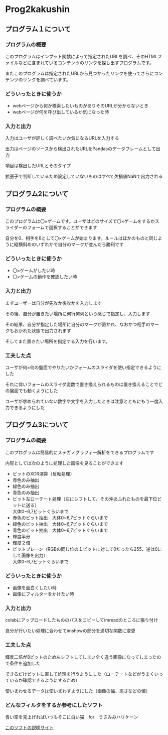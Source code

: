 # Prog2kakushin
<h2>プログラム１について</h2>
<h3>プログラムの概要</h3>
<p>このプログラムはインプット関数によって指定されたURLを調べ、そのHTMLファイルなどに含まれているコンテンツのリンクを探し出すプログラムです。</p>
<p>またこのプログラムは指定されたURLから見つかったリンクを使ってさらにコンテンツのリンクを調べています。</p>
<h3>どういったときに使うか</h3>
<ul type="disc">
<li>webページから何か検索したいものがありそのURLが分からないとき</li>
<li>webページが何を呼び出しているか気になった時</li>
<li・webページについて勉強したい時(javascriptがどのように使われているかなど)</li>
</ul>
<h3>入力と出力</h3>
<p>入力はユーザが詳しく調べたいか気になるURLを入力する</p>
<p>出力はページのソースから検出されたURLをPandasのデータフレームとして出力</p>
<p>項目は検出したURLとそのタイプ</p>
<p>拡張子で判断しているため設定していないものはすべて欠損値NaNで出力される</p>
  
<h2>プログラム2について</h2>
<h3>プログラムの概要</h3>
<p>このプログラムは〇×ゲームです。ユーザはどのサイズで〇×ゲームをするかスライダーのフォームで選択することができます</p>
<p>自分を0、相手を8として〇×ゲームが始まります。ルールはほかのものと同じように縦横斜めのいずれかで自分のマークが並んだら勝利です</p>
<h3>どういったときに使うか</h3>
<ul type="disc">
<li>〇×ゲームがしたい時</li>
<li>〇×ゲームの動作を確認したい時</li>
</ul>
<h3>入力と出力</h3>
<p>まずユーザーは自分が先攻か後攻かを入力します</p>
<p>その後、自分が置きたい場所に何行何列という感じで指定し、入力します</p>
<p>その結果、自分が指定した場所に自分のマークが置かれ、なおかつ相手のマークもおかれた状態で出力されます</p>
<p>そしてまた置きたい場所を指定する入力を行います。</p>
<h3>工夫した点</h3>
<p>ユーザが何×何の盤面でやりたいかフォームのスライダを使い指定できるようにした</p>
<p>それに伴いフォームのスライダ変数で置き換えられるものは置き換えることでどの盤面でも動くようにした</p>
<p>ユーザが求められていない数字や文字を入力したときは注意とともにもう一度入力できるようにした</p>

<h2>プログラム3について</h2>
<h3>プログラムの概要</h3>
<p>このプログラムは簡易的にステガノグラフィー解析をできるプログラムです</p>
<p>内容としては次のように処理した画像を見ることができます</p>
<ul type="disc">
<li>ビットのXOR演算（反転処理）</li>
<li>赤色のみ抽出</li>
<li>緑色のみ抽出</li>
<li>青色のみ抽出</li>
<li>ビット左ローテート処理（左にシフトして、その沖あふれたものを最下位ビットに送る）<br>大体0~6,7ビットぐらいまで</li>
<li>赤色のビット抽出　大体0~6,7ビットぐらいまで</li>
<li>緑色のビット抽出　大体0~6,7ビットぐらいまで</li>
<li>青色のビット抽出　大体0~6,7ビットぐらいまで</li>
<li>輝度半分</li>
<li>輝度２倍</li>
<li>ビットプレーン（RGBの同じ位の１ビットに対して0だったら255、逆は0にして画像を出力）<br>大体0~6,7ビットぐらいまで</li>
</ul>
<h3>どういったときに使うか</h3>
<ul type="disc">
<li>画像を面白くしたい時</li>
<li>画像にフィルターをかけたい時</li>
</ul>
<h3>入力と出力</h3>
<p>colabにアップロードしたもののパスをコピーしてimreadのところに張り付け</p>
<p>自分が行いたい処理に合わせてimshowの部分を適切な関数に変更</p>
<h3>工夫した点</h3>
<p>輝度二倍が8ビットのため左シフトしてしまい全く違う画像になってしまったので条件を追加した</p>
<p>できるだけビットに直して処理を行うようにした（ローテートなどがうまくいっているか確認できるようにするため）</p>
<p>使いまわせるデータは使いまわすようにした（画像の幅、高さなどの値）</p>
<h3>どんなフィルタをするか参考にしたソフト</h3>
<p>青い空を見上げればいつもそこに白い猫　for　うさみみハリケーン</p>
<a href="https://digitaltravesia.jp/usamimihurricane/webhelp/_RESOURCE/MenuItem/another/anotherAoZoraSiroNeko.html">このソフトの説明サイト</a>
